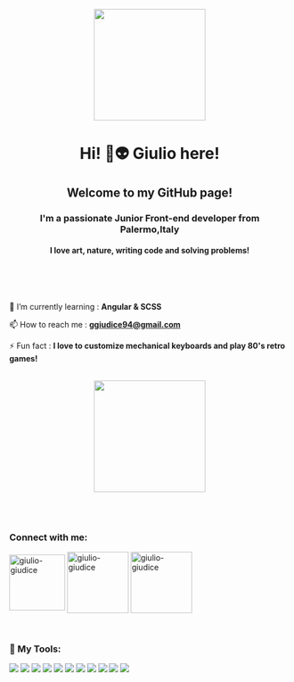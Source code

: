 

<p align="center">

  <img width="200" src="https://c.tenor.com/mGgWY8RkgYMAAAAC/hello-world.gif">

</p>

<h1 align="center">Hi! 🖖👽 Giulio here!</h1>
<h2 align="center">Welcome to my GitHub page!</h2>
<h3 align="center">I'm a passionate Junior Front-end developer from Palermo,Italy</h3>
<h4 align="center"> I love art, nature, writing code and solving problems!</h4>

<br>
<br>
<br>

 🌱 I’m currently learning : **Angular & SCSS**

 📫 How to reach me : **ggiudice94@gmail.com**

 ⚡ Fun fact : **I love to customize mechanical keyboards and play 80's retro games!**
 <br>
 <br>
 
 <p align="center">

  <img width="200" src="https://66.media.tumblr.com/tumblr_mauaez2COG1rfjowdo1_500.gif">

</p>
 
<br>
<br>

<h3 align="left">Connect with me:</h3>
<p align="left">
<a href="https://linkedin.com/in/giulio-giudice" target="blank"><img align="center" src="https://img.shields.io/badge/LinkedIn-0077B5?style=for-the-badge&logo=linkedin&logoColor=white" alt="giulio-giudice"  width="100" /></a>
  <a href="https://www.instagram.com/giulio_giudice/" target="blank"><img align="center" src="https://img.shields.io/badge/Instagram-E4405F?style=for-the-badge&logo=instagram&logoColor=white" alt="giulio-giudice" width="110" /></a>
  <a href="https://www.codewars.com/users/Coding94/badges/large" target="blank"><img align="center" src="https://www.codewars.com/users/Coding94/badges/large" alt="giulio-giudice" width="110" /></a>
</p>

<br>


### 🚀 My Tools:
<img src = "https://img.shields.io/badge/HTML5-E34F26?style=for-the-badge&logo=html5&logoColor=white"> <img src = "https://img.shields.io/badge/CSS3-1572B6?style=for-the-badge&logo=css3&logoColor=white">
<img src="https://img.shields.io/badge/Bootstrap-563D7C?style=for-the-badge&logo=bootstrap&logoColor=white">
<img src="https://img.shields.io/badge/JavaScript-323330?style=for-the-badge&logo=javascript&logoColor=F7DF1E">
<img src="https://img.shields.io/badge/Sass-CC6699?style=for-the-badge&logo=sass&logoColor=white">
<img src="https://img.shields.io/badge/Node.js-43853D?style=for-the-badge&logo=node.js&logoColor=white">
<img src="https://img.shields.io/badge/GIT-E44C30?style=for-the-badge&logo=git&logoColor=white">
<img src="https://img.shields.io/badge/GitHub-100000?style=for-the-badge&logo=github&logoColor=white">
<img src="https://img.shields.io/badge/Visual_Studio_Code-0078D4?style=for-the-badge&logo=visual%20studio%20code&logoColor=white">
<img src="https://img.shields.io/badge/Angular-DD0031?style=for-the-badge&logo=angular&logoColor=white">
<img src="https://img.shields.io/badge/TypeScript-007ACC?style=for-the-badge&logo=typescript&logoColor=white">




